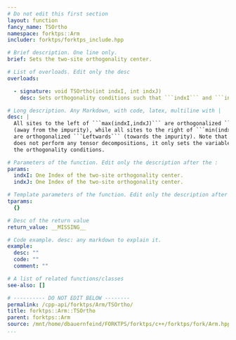 ```yaml
---
# Do not edit this first section
layout: function
fancy_name: TSOrtho
namespace: forktps::Arm
includer: forktps/forktps_include.hpp

# Brief description. One line only.
brief: Sets the two-site orthogonality center.

# List of overloads. Edit only the desc
overloads:

  - signature: void TSOrtho(int indxI, int indxJ)
    desc: Sets orthogonality conditions such that ```indxI``` and ```inxJ``` are a two-site orthogonality center of the arm.

# Long description. Any Markdown, with code, latex, multiline with |
desc: |
  All sites to the left of ```max(indxI,indxJ)``` are orthogonalized ```Rightwards```
  (away from the impurity), while all sites to the right of ```min(indxI,indxJ)``` 
  are orthogonalized ```Leftwards``` (towards the impurity). Note that this function 
  does not perform any tensor decompositions, it only sets the variables defining 
  the orthogonality conditions.

# Parameters of the function. Edit only the description after the :
params:
  indxI: One Index of the two-site orthogonality center.
  indxJ: One Index of the two-site orthogonality center.

# Template parameters of the function. Edit only the description after the :
tparams:
  {}

# Desc of the return value
return_value: __MISSING__

# Code example. desc: any markdown to explain it.
example:
  desc: ""
  code: ""
  comment: ""

# A list of related functions/classes
see-also: []

# ---------- DO NOT EDIT BELOW --------
permalink: /cpp-api/forktps/Arm/TSOrtho/
title: forktps::Arm::TSOrtho
parent: forktps::Arm
source: /mnt/home/dbauernfeind/FORKTPS/forktps/c++/forktps/fork/Arm.hpp
...
```


